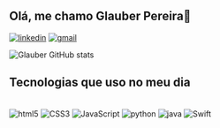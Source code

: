 ## Olá, me chamo Glauber Pereira👋

[![linkedin](https://img.shields.io/badge/LinkedIn-0077B5?style=for-the-badge&logo=linkedin&logoColor=white)](https://www.linkedin.com/in/glauber-pereira-202bba30b)
[![gmail](https://img.shields.io/badge/Gmail-D14836?style=for-the-badge&logo=gmail&logoColor=white)](https://glauberpereira2004@gmail.com)


![Glauber GitHub stats](https://github-readme-stats.vercel.app/api?username=glauberpereira-2004&show_icons=true&theme=dracula)

## Tecnologias que uso no meu dia

<div style="display: inline_block"><br/>
  <img align="center" alt="html5" src= "https://img.shields.io/badge/HTML5-E34F26?style=for-the-badge&logo=html5&logoColor=white"/>

  <img align="center" alt="CSS3" src= "https://img.shields.io/badge/CSS3-1572B6?style=for-the-badge&logo=css3&logoColor=white"/>

  <img align="center" alt="JavaScript" src= "https://img.shields.io/badge/JavaScript-323330?style=for-the-badge&logo=javascript&logoColor=F7DF1E"/>

  <img align="center" alt="python" src= "https://img.shields.io/badge/Python-14354C?style=for-the-badge&logo=python&logoColor=white"/>

  <img align="center" alt="java" src= "https://img.shields.io/badge/Java-ED8B00?style=for-the-badge&logo=openjdk&logoColor=white"/>

  <img align="center" alt="Swift" src= "https://img.shields.io/badge/Swift-FA7343?style=for-the-badge&logo=swift&logoColor=white"/>
</div>
